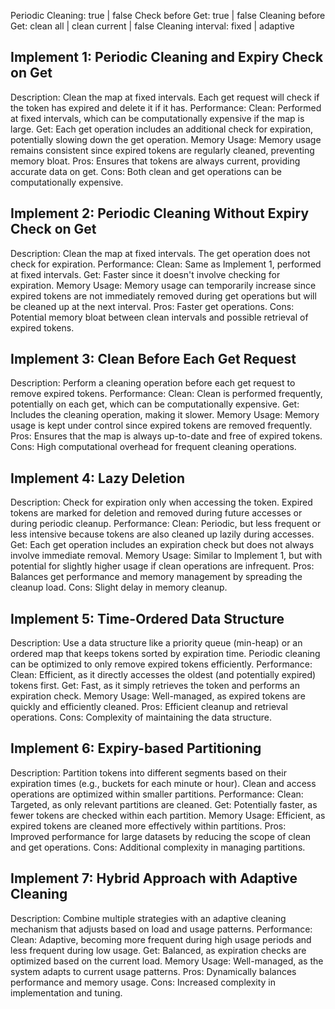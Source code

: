 Periodic Cleaning: true | false
Check before Get: true | false
Cleaning before Get:  clean all | clean current | false
Cleaning interval: fixed | adaptive

## Implement 1: Periodic Cleaning and Expiry Check on Get
Description: Clean the map at fixed intervals. Each get request will check if the token has expired and delete it if it has.
Performance:
Clean: Performed at fixed intervals, which can be computationally expensive if the map is large.
Get: Each get operation includes an additional check for expiration, potentially slowing down the get operation.
Memory Usage: Memory usage remains consistent since expired tokens are regularly cleaned, preventing memory bloat.
Pros: Ensures that tokens are always current, providing accurate data on get.
Cons: Both clean and get operations can be computationally expensive.
## Implement 2: Periodic Cleaning Without Expiry Check on Get
Description: Clean the map at fixed intervals. The get operation does not check for expiration.
Performance:
Clean: Same as Implement 1, performed at fixed intervals.
Get: Faster since it doesn't involve checking for expiration.
Memory Usage: Memory usage can temporarily increase since expired tokens are not immediately removed during get operations but will be cleaned up at the next interval.
Pros: Faster get operations.
Cons: Potential memory bloat between clean intervals and possible retrieval of expired tokens.
## Implement 3: Clean Before Each Get Request
Description: Perform a cleaning operation before each get request to remove expired tokens.
Performance:
Clean: Clean is performed frequently, potentially on each get, which can be computationally expensive.
Get: Includes the cleaning operation, making it slower.
Memory Usage: Memory usage is kept under control since expired tokens are removed frequently.
Pros: Ensures that the map is always up-to-date and free of expired tokens.
Cons: High computational overhead for frequent cleaning operations.
## Implement 4: Lazy Deletion
Description: Check for expiration only when accessing the token. Expired tokens are marked for deletion and removed during future accesses or during periodic cleanup.
Performance:
Clean: Periodic, but less frequent or less intensive because tokens are also cleaned up lazily during accesses.
Get: Each get operation includes an expiration check but does not always involve immediate removal.
Memory Usage: Similar to Implement 1, but with potential for slightly higher usage if clean operations are infrequent.
Pros: Balances get performance and memory management by spreading the cleanup load.
Cons: Slight delay in memory cleanup.
## Implement 5: Time-Ordered Data Structure
Description: Use a data structure like a priority queue (min-heap) or an ordered map that keeps tokens sorted by expiration time. Periodic cleaning can be optimized to only remove expired tokens efficiently.
Performance:
Clean: Efficient, as it directly accesses the oldest (and potentially expired) tokens first.
Get: Fast, as it simply retrieves the token and performs an expiration check.
Memory Usage: Well-managed, as expired tokens are quickly and efficiently cleaned.
Pros: Efficient cleanup and retrieval operations.
Cons: Complexity of maintaining the data structure.
## Implement 6: Expiry-based Partitioning
Description: Partition tokens into different segments based on their expiration times (e.g., buckets for each minute or hour). Clean and access operations are optimized within smaller partitions.
Performance:
Clean: Targeted, as only relevant partitions are cleaned.
Get: Potentially faster, as fewer tokens are checked within each partition.
Memory Usage: Efficient, as expired tokens are cleaned more effectively within partitions.
Pros: Improved performance for large datasets by reducing the scope of clean and get operations.
Cons: Additional complexity in managing partitions.
## Implement 7: Hybrid Approach with Adaptive Cleaning
Description: Combine multiple strategies with an adaptive cleaning mechanism that adjusts based on load and usage patterns.
Performance:
Clean: Adaptive, becoming more frequent during high usage periods and less frequent during low usage.
Get: Balanced, as expiration checks are optimized based on the current load.
Memory Usage: Well-managed, as the system adapts to current usage patterns.
Pros: Dynamically balances performance and memory usage.
Cons: Increased complexity in implementation and tuning.